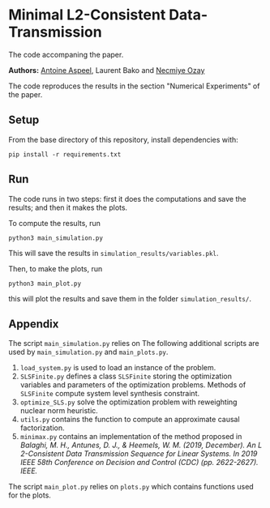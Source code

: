 # Minimal L2-Consistent Data-Transmission

The code accompaning the paper.

**Authors:** [Antoine Aspeel](https://aaspeel.github.io/), Laurent Bako and [Necmiye Ozay](https://web.eecs.umich.edu/~necmiye/)

The code reproduces the results in the section "Numerical Experiments" of the paper. 

## Setup
From the base directory of this repository, install dependencies with:
~~~~
pip install -r requirements.txt
~~~~

## Run
The code runs in two steps: first it does the computations and save the results; and then it makes the plots.

To compute the results, run
~~~~
python3 main_simulation.py
~~~~
This will save the results in `simulation_results/variables.pkl`.

Then, to make the plots, run
~~~~
python3 main_plot.py
~~~~
this will plot the results and save them in the folder `simulation_results/`.

## Appendix
The script `main_simulation.py` relies on
The following additional scripts are used by `main_simulation.py` and `main_plots.py`.
1. `load_system.py` is used to load an instance of the problem.
2. `SLSFinite.py` defines a class `SLSFinite` storing the optimization variables and parameters of the optimization problems. Methods of `SLSFinite` compute system level synthesis constraint.
3. `optimize_SLS.py` solve the optimization problem with reweighting nuclear norm heuristic.
4. `utils.py` contains the function to compute an approximate causal factorization.
5. `minimax.py` contains an implementation of the method proposed in _Balaghi, M. H., Antunes, D. J., & Heemels, W. M. (2019, December). An L 2-Consistent Data Transmission Sequence for Linear Systems. In 2019 IEEE 58th Conference on Decision and Control (CDC) (pp. 2622-2627). IEEE._

The script `main_plot.py` relies on `plots.py` which contains functions used for the plots.



